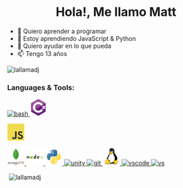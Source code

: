 <h1 align="center">Hola!, Me llamo Matt</h1>
<!---
<h3 align="center">Me gusta aprender cosas nuevas!</h3>
- 👋 Hi!, Me llamo Matteo.
-->

- 👀 Quiero aprender a programar
- 🌱 Estoy aprendiendo JavaScript & Python
- 💞️ Quiero ayudar en lo que pueda
- 📫 Tengo 13 años

<p align="left"> <img src="https://komarev.com/ghpvc/?username=lallamadj&label=Profile%20views&color=0e75b6&style=flat" alt="lallamadj" /> </p>

### Languages & Tools:
<p align="left"> <a href="https://www.gnu.org/software/bash/" target="_blank" rel="noreferrer"> <img src="https://www.vectorlogo.zone/logos/gnu_bash/gnu_bash-icon.svg" alt="bash" width="40" height="40"/> </a>
 <a href="https://www.w3schools.com/cs/" target="_blank" rel="noreferrer"> <img src="https://raw.githubusercontent.com/devicons/devicon/master/icons/csharp/csharp-original.svg" alt="csharp" width="40" height="40"/> </a> 
 
 <a href="https://developer.mozilla.org/en-US/docs/Web/JavaScript" target="_blank" rel="noreferrer"> <img src="https://raw.githubusercontent.com/devicons/devicon/master/icons/javascript/javascript-original.svg" alt="javascript" width="40" height="40"/> </a> 
 
 <a href="https://www.mongodb.com/" target="_blank" rel="noreferrer"> <img src="https://raw.githubusercontent.com/devicons/devicon/master/icons/mongodb/mongodb-original-wordmark.svg" alt="mongodb" width="40" height="40"/> </a> 
 <a href="https://nodejs.org" target="_blank" rel="noreferrer"> <img src="https://raw.githubusercontent.com/devicons/devicon/master/icons/nodejs/nodejs-original-wordmark.svg" alt="nodejs" width="40" height="40"/> </a> 
 <a href="https://www.python.org" target="_blank" rel="noreferrer"> <img src="https://raw.githubusercontent.com/devicons/devicon/master/icons/python/python-original.svg" alt="python" width="40" height="40"/> </a> 
 <a href="https://unity.com/" target="_blank" rel="noreferrer"> <img src="https://www.vectorlogo.zone/logos/unity3d/unity3d-icon.svg" alt="unity" width="40" height="40"/> </a> 
 <a href="https://git-scm.com/" target="_blank" rel="noreferrer"> <img src="https://www.vectorlogo.zone/logos/git-scm/git-scm-icon.svg" alt="git" width="40" height="40"/> </a> 
 <a href="https://www.linux.org/" target="_blank" rel="noreferrer"> <img src="https://raw.githubusercontent.com/devicons/devicon/master/icons/linux/linux-original.svg" alt="linux" width="40" height="40"/> </a> 
 <a href="https://code.visualstudio.com/" target="_blank" rel="noreferrer">
 <img src="https://i.imgur.com/LwSdAlE.png" alt="vscode" width="40" height="40"/> </a>
 <a href="https://visualstudio.microsoft.com/" target="_blank" rel="noreferrer">
 <img src="https://imgs.search.brave.com/Pu6eKp4Crm9yHPpVb05S68cYPF9nNtp1LXJT9lWtbJA/rs:fit:200:200:1/g:ce/aHR0cHM6Ly92aXN1/YWxzdHVkaW8ubWlj/cm9zb2Z0LmNvbS93/cC1jb250ZW50L3Vw/bG9hZHMvMjAxOS8w/Mi9WU1dpbkljb25f/MTAweC5wbmc" alt="vs" width="40" height="40"/> </a>
 </p>

 <p>&nbsp;<img align="center" src="https://github-readme-stats.vercel.app/api?username=lallamadj&show_icons=true&locale=en" alt="lallamadj" /></p>